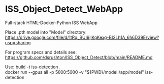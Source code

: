 # ISS_Object_Detect_WebApp

Full-stack HTML-Docker-Python ISS WebApp

Place .pth model into "Model" directory:
https://drive.google.com/file/d/1tRq_BUI9jIKqKexg-BI2Lh1A_6h6D39E/view?usp=sharing

For program specs and details see: https://github.com/dsrushton/ISS_Object_Detect/blob/main/README.md

Use: 
build -t iss-detection .   
docker run --gpus all -p 5000:5000 -v "${PWD}/model:/app/model" iss-detection

